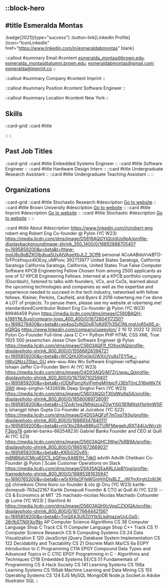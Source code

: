 ::block-hero
---
#title
Esmeralda Montas
---

:badge[2021]{type="success"}
:button-link[LinkedIn Profile]{icon="IconLinkedIn" href="https://www.linkedin.com/in/esmeraldabmontas" blank}

::callout
#summary
Email
#content
esmeralda_montas@brown.edu; esmeralda_montas@alumni.brown.edu; esmeraldabmontas@gmail.com; esmeralda@imprint.co
::

::callout
#summary
Company
#content
Imprint
::

::callout
#summary
Position
#content
Software Engineer
::

::callout
#summary
Location
#content
New York
::

## Skills
::card-grid
::card
#title

::
::

## Past Job Titles
::card-grid
::card
#title
Embedded Systems Engineer
::
::card
#title
Software Engineer
::
::card
#title
Hardware Design Intern
::
::card
#title
Undergraduate Research Assistant
::
::card
#title
Undergraduate Teaching Assistant
::
::

## Organizations
::card-grid
::card
#title
Stochastic Research
#description
[Go to website](stochasticresearch.com)
::
::card
#title
Brown University
#description
[Go to website](brown.edu)
::
::card
#title
Imprint
#description
[Go to website](imprint.co)
::
::card
#title
Stochastic
#description
[Go to website](stochastic.ai)
::
::

::card
#title
About
#description
https://www.linkedin.com/in/robert-eng robert-eng Robert Eng Co-founder @ Pylon (YC W23) https://media.licdn.com/dms/image/D5616AQGYIQUjdUs9pA/profile-displaybackgroundimage-shrink_350_1400/0/1689288870540?e=1695859200&v=beta&t=Ittww-mqU8u9qBZKOIbdjuaSUxAtVAqeXbJL2_3Cff8 personal ACoAABdoVvkBTD-5rFPckfnquz4lOEoy_uMPxnc 392713977 United States Saratoga, California Saratoga California Saratoga, California, United States True False Computer Software KPCB Engineering Fellow Chosen from among 2500 applicants as one of 57 KPCB Engineering Fellows. Interned at a KPCB portfolio company (Doordash), listened to talks with founders, VCs, and CxOs, learned about the upcoming technologies and companies as well as the expertise and experience needed to succeed in the tech industry, networked with fellow fellows. Kleiner, Perkins, Caufield, and Byers 6 2016 roberteng.me I've done A LOT of projects. To peruse them, please see my website at roberteng.me! standardizedContributor Robert Eng Co-founder @ Pylon (YC W23) 89946459 Pylon https://media.licdn.com/dms/image/C560BAQH-k199YNL6ug/company-logo_400_400/0/1672804117250?e=1698278400&v=beta&t=xq4oq2yNQ0xR7oKd97h35jClNLmgUo65x66_q-pQRQg https://www.linkedin.com/company/usepylon/ 2 10 12 2022 12 2022 Pylon Co-Founder Full-time Java C C++ Python PHP HTML CSS XML True 1925 500 jessemchen Jesse Chen Software Engineer @ Pylon https://media.licdn.com/dms/image/C5603AQFIf_fOXoxlAQ/profile-displayphoto-shrink_800_800/0/1556682839472?e=1695859200&v=beta&t=WCQHU0fioGkiGWXjUVu6sTEY5w_-hWxQNzzZ0Iao_GU alex-wuu Alex Wu Software Engineer reffajnaahsi Ishaan Jaffer Co-Founder Berri AI (YC W23) https://media.licdn.com/dms/image/D4D03AQGiM7ZrUwqu_Q/profile-displayphoto-shrink_800_800/0/1675971025940?e=1695859200&v=beta&t=tODbPpmzKyIFmhgMihbjcFJ3EbT0nL516ieWk7X3WII deep-singhvi-1432659b Deep Singhvi Fern (YC W23) https://media.licdn.com/dms/image/C5603AQGrTX0dWu9aSA/profile-displayphoto-shrink_800_800/0/1656008972609?e=1695859200&v=beta&t=21Zp4r1yq2MhkizcqZOwYlljG1B1MjltsH1sHmW5lFk ishangpt Ishan Gupta Co-Founder at Juicebox (YC S22) https://media.licdn.com/dms/image/D4D03AQFzF7mTxq793g/profile-displayphoto-shrink_800_800/0/1686934784011?e=1695859200&v=beta&t=mV3to28Aq88KuGTURFMwgehJRXT44UxWcrzhF3lpg78 gabriel-banks-662548230 Gabriel Banks Founder and CEO at Quill AI (YC S23) https://media.licdn.com/dms/image/D5603AQHC3Wwj7kRB9A/profile-displayphoto-shrink_800_800/0/1665167266903?e=1695859200&v=beta&t=K65iG2Dv65-m8NB6dUCMcqEDC5_bQFmvXA6EfH_Tdk0 advith Advith Chelikani Co-Founder @ Pylon | Scale Customer Operations on Slack https://media.licdn.com/dms/image/D5635AQEaARLjUpBYpg/profile-framedphoto-shrink_800_800/0/1688538163594?e=1690765200&v=beta&t=w5rXHlsOFfeWGnHrhDlsBLZ__iW7mXjrgh2z8i3Krj4 chineikoro Chine Ikoro co-founder & cto @ Onu (YC W23) kartik-donepudi-763a22167 Kartik Donepudi Founder & CTO at Quill AI (YC S23) -- CS & Economics at MIT ‘25 machado-nicolas Nicolas Machado Cofounder @ Lume (YC W23) | Stanford AI https://media.licdn.com/dms/image/D5603AQHXcVqgCZXXQA/profile-displayphoto-shrink_800_800/0/1677664442156?e=1695859200&v=beta&t=TmQXA3U6ZOYtkSLkdmazwUvLGqS-26rfbSTNlXXo1No AP Computer Science Algorithms CS 38 Computer Language Shop C Track CS 11 Computer Language Shop C++ Track CS 11 Computer Science Research CS 9 Computing Systems CS 24 Data Visualization E 120 JavaScript jQuery Database System Implementation CS 122 Decidability and Tractability CS 21 Discrete Math Ma/CS 6a EGPY Introduction to C Programming C11A EPGY Compound Data Types and Advanced Topics in C C11C EPGY Programming in C - Algorithms and Techniques C11B Embedded Systems EE/CS 51 Fundamentals of Programming CS 4 Hack Society CS 141 Learning Systems CS 156a Learning Systems CS 156ab Machine Learning and Data Mining CS 155 Operating Systems CS 124 EJS MySQL MongoDB Node.js Socket.io Adobe Illustrator SQL
::
